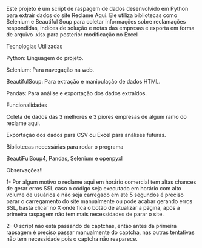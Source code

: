 Este projeto é um script de raspagem de dados desenvolvido em Python para extrair dados do site Reclame Aqui. Ele utiliza bibliotecas como Selenium e Beautiful Soup para coletar informações sobre reclamações respondidas, indíces de solução e notas das empresas
e exporta em forma de arquivo .xlsx para posterior modificação no Excel

Tecnologias Utilizadas

Python: Linguagem do projeto.

Selenium: Para navegação na web.

BeautifulSoup: Para extração e manipulação de dados HTML.

Pandas: Para análise e exportação dos dados extraídos.

Funcionalidades

Coleta de dados das 3 melhores e 3 piores empresas de algum ramo do reclame aqui.

Exportação dos dados para CSV ou Excel para análises futuras.

Bibliotecas necessárias para rodar o programa

BeautiFulSoup4, Pandas, Selenium e openpyxl

Observações!!

1- Por algum motivo o reclame aqui em horário comercial tem altas chances de gerar erros SSL
caso o código seja executado em horário com alto volume de usuários e não seja carregado em até 5 segundos 
é preciso parar o carregamento do site manualmente ou pode acabar gerando erros SSL, basta clicar no X onde fica o botão de atualizar a página, após a primeira raspagem não tem mais necessidades de parar o site.

2- O script não está passando de captchas, então antes da primeira rapsagem é preciso passar manualmente do captcha, nas outras tentativas não tem necessidade pois o captcha não reaparece.
